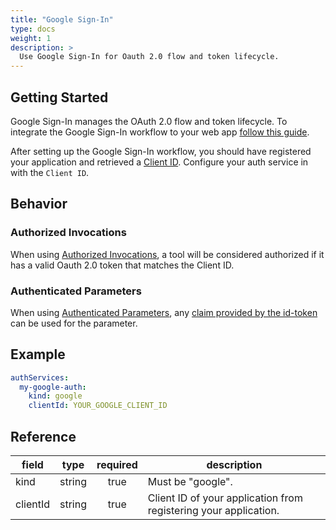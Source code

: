 ```yaml
---
title: "Google Sign-In"
type: docs
weight: 1
description: >
  Use Google Sign-In for Oauth 2.0 flow and token lifecycle. 
---
```


## Getting Started

Google Sign-In manages the OAuth 2.0 flow and token lifecycle. To integrate the
Google Sign-In workflow to your web app [follow this guide][gsi-setup].

After setting up the Google Sign-In workflow, you should have registered your
application and retrieved a [Client ID][client-id]. Configure your auth service
in with the `Client ID`.

[gsi-setup]: https://developers.google.com/identity/sign-in/web/sign-in
[client-id]: https://developers.google.com/identity/sign-in/web/sign-in#create_authorization_credentials

## Behavior

### Authorized Invocations

When using [Authorized Invocations][auth-invoke], a tool will be
considered authorized if it has a valid Oauth 2.0 token that matches the Client
ID.

[auth-invoke]: ../tools/#authorized-invocations

### Authenticated Parameters

When using [Authenticated Parameters][auth-params], any [claim provided by the
id-token][provided-claims] can be used for the parameter.

[auth-params]: ../tools/#authenticated-phugarameters
[provided-claims]:
    https://developers.google.com/identity/openid-connect/openid-connect#obtaininguserprofileinformation

## Example

```yaml
authServices:
  my-google-auth:
    kind: google
    clientId: YOUR_GOOGLE_CLIENT_ID
```

## Reference

| **field** | **type** | **required** | **description**                                                  |
|-----------|:--------:|:------------:|------------------------------------------------------------------|
| kind      |  string  |     true     | Must be "google".                                                |
| clientId  |  string  |     true     | Client ID of your application from registering your application. |
